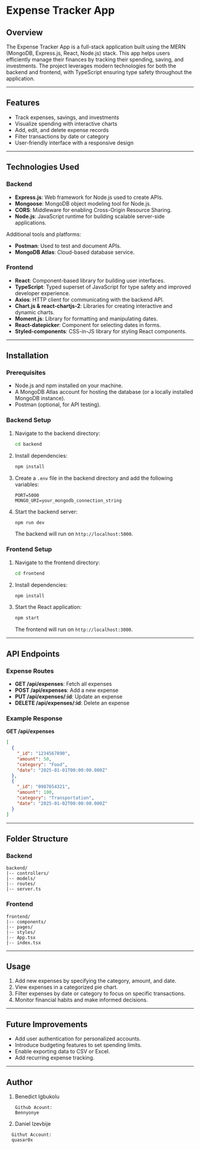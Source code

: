# Expense Tracker App

## Overview
The Expense Tracker App is a full-stack application built using the MERN (MongoDB, Express.js, React, Node.js) stack. This app helps users efficiently manage their finances by tracking their spending, saving, and investments. The project leverages modern technologies for both the backend and frontend, with TypeScript ensuring type safety throughout the application.

---

## Features
- Track expenses, savings, and investments
- Visualize spending with interactive charts
- Add, edit, and delete expense records
- Filter transactions by date or category
- User-friendly interface with a responsive design

---

## Technologies Used

### Backend
- **Express.js**: Web framework for Node.js used to create APIs.
- **Mongoose**: MongoDB object modeling tool for Node.js.
- **CORS**: Middleware for enabling Cross-Origin Resource Sharing.
- **Node.js**: JavaScript runtime for building scalable server-side applications.

Additional tools and platforms:
- **Postman**: Used to test and document APIs.
- **MongoDB Atlas**: Cloud-based database service.

### Frontend
- **React**: Component-based library for building user interfaces.
- **TypeScript**: Typed superset of JavaScript for type safety and improved developer experience.
- **Axios**: HTTP client for communicating with the backend API.
- **Chart.js & react-chartjs-2**: Libraries for creating interactive and dynamic charts.
- **Moment.js**: Library for formatting and manipulating dates.
- **React-datepicker**: Component for selecting dates in forms.
- **Styled-components**: CSS-in-JS library for styling React components.

---

## Installation

### Prerequisites
- Node.js and npm installed on your machine.
- A MongoDB Atlas account for hosting the database (or a locally installed MongoDB instance).
- Postman (optional, for API testing).

### Backend Setup
1. Navigate to the backend directory:
   ```bash
   cd backend
   ```
2. Install dependencies:
   ```bash
   npm install
   ```
3. Create a `.env` file in the backend directory and add the following variables:
   ```env
   PORT=5000
   MONGO_URI=your_mongodb_connection_string
   ```
4. Start the backend server:
   ```bash
   npm run dev
   ```
   The backend will run on `http://localhost:5000`.

### Frontend Setup
1. Navigate to the frontend directory:
   ```bash
   cd frontend
   ```
2. Install dependencies:
   ```bash
   npm install
   ```
3. Start the React application:
   ```bash
   npm start
   ```
   The frontend will run on `http://localhost:3000`.

---

## API Endpoints

### Expense Routes
- **GET /api/expenses**: Fetch all expenses
- **POST /api/expenses**: Add a new expense
- **PUT /api/expenses/:id**: Update an expense
- **DELETE /api/expenses/:id**: Delete an expense

### Example Response
**GET /api/expenses**
```json
[
  {
    "_id": "1234567890",
    "amount": 50,
    "category": "Food",
    "date": "2025-01-01T00:00:00.000Z"
  },
  {
    "_id": "0987654321",
    "amount": 100,
    "category": "Transportation",
    "date": "2025-01-02T00:00:00.000Z"
  }
]
```

---

## Folder Structure

### Backend
```
backend/
|-- controllers/
|-- models/
|-- routes/
|-- server.ts
```

### Frontend
```
frontend/
|-- components/
|-- pages/
|-- styles/
|-- App.tsx
|-- index.tsx
```

---

## Usage
1. Add new expenses by specifying the category, amount, and date.
2. View expenses in a categorized pie chart.
3. Filter expenses by date or category to focus on specific transactions.
4. Monitor financial habits and make informed decisions.

---

## Future Improvements
- Add user authentication for personalized accounts.
- Introduce budgeting features to set spending limits.
- Enable exporting data to CSV or Excel.
- Add recurring expense tracking.

---

## Author
1. Benedict Igbukolu
      ```
      Github Acount:
      Bennyonye
   ```
2. Daniel Izevbije
 ```
   Githut Account:
   quasar0x
```
    
